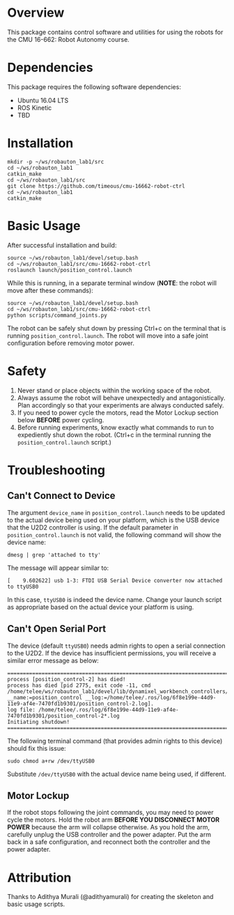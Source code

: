 # Overview
This package contains control software and utilities for using the robots for the CMU 16-662: Robot Autonomy course.

# Dependencies
This package requires the following software dependencies:
- Ubuntu 16.04 LTS
- ROS Kinetic
- TBD

# Installation
```
mkdir -p ~/ws/robauton_lab1/src
cd ~/ws/robauton_lab1
catkin_make
cd ~/ws/robauton_lab1/src
git clone https://github.com/timeous/cmu-16662-robot-ctrl
cd ~/ws/robauton_lab1
catkin_make
```

# Basic Usage
After successful installation and build:
```
source ~/ws/robauton_lab1/devel/setup.bash
cd ~/ws/robauton_lab1/src/cmu-16662-robot-ctrl
roslaunch launch/position_control.launch
```

While this is running, in a separate terminal window (**NOTE**: the robot will move after these commands):
```
source ~/ws/robauton_lab1/devel/setup.bash
cd ~/ws/robauton_lab1/src/cmu-16662-robot-ctrl
python scripts/command_joints.py
```

The robot can be safely shut down by pressing Ctrl+c on the terminal that is running `position_control.launch`. The robot will move into a safe joint configuration before removing motor power.

# Safety
1. Never stand or place objects within the working space of the robot.
2. Always assume the robot will behave unexpectedly and antagonistically. Plan accordingly so that your experiments are always conducted safely.
3. If you need to power cycle the motors, read the Motor Lockup section below **BEFORE** power cycling.
4. Before running experiments, know exactly what commands to run to expediently shut down the robot. (Ctrl+c in the terminal running the `position_control.launch` script.)

# Troubleshooting

## Can't Connect to Device
The argument `device_name` in `position_control.launch` needs to be updated to the actual device being used on your platform, which is the USB device that the U2D2 controller is using. If the default parameter in `position_control.launch` is not valid, the following command will show the device name:
```
dmesg | grep 'attached to tty'
```
The message will appear similar to:
```
[    9.602622] usb 1-3: FTDI USB Serial Device converter now attached to ttyUSB0
```
In this case, `ttyUSB0` is indeed the device name. Change your launch script as appropriate based on the actual device your platform is using.

## Can't Open Serial Port
The device (default `ttyUSB0`) needs admin rights to open a serial connection to the U2D2. If the device has insufficient permissions, you will receive a similar error message as below:
```
================================================================================REQUIRED process [position_control-2] has died!
process has died [pid 2775, exit code -11, cmd /home/telee/ws/robauton_lab1/devel/lib/dynamixel_workbench_controllers/position_control __name:=position_control __log:=/home/telee/.ros/log/6f8e199e-44d9-11e9-af4e-7470fd1b9301/position_control-2.log].
log file: /home/telee/.ros/log/6f8e199e-44d9-11e9-af4e-7470fd1b9301/position_control-2*.log
Initiating shutdown!
================================================================================
```
The following terminal command (that provides admin rights to this device) should fix this issue:
```
sudo chmod a+rw /dev/ttyUSB0
```
Substitute `/dev/ttyUSB0` with the actual device name being used, if different.

## Motor Lockup
If the robot stops following the joint commands, you may need to power cycle the motors. Hold the robot arm **BEFORE YOU DISCONNECT MOTOR POWER** because the arm will collapse otherwise. As you hold the arm, carefully unplug the USB controller and the power adapter. Put the arm back in a safe configuration, and reconnect both the controller and the power adapter.

# Attribution
Thanks to Adithya Murali (@adithyamurali) for creating the skeleton and basic usage scripts.

